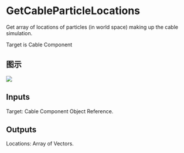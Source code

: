 # GetCableParticleLocations

Get array of locations of particles (in world space) making up the cable simulation.

Target is Cable Component

## 图示

![]($-20221218-18124053.png)

## Inputs

Target: Cable Component Object Reference.  

## Outputs

Locations: Array of Vectors.

